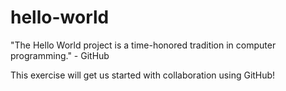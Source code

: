 # hello-world

"The Hello World project is a time-honored tradition in computer programming." - GitHub

This exercise will get us started with collaboration using GitHub!


